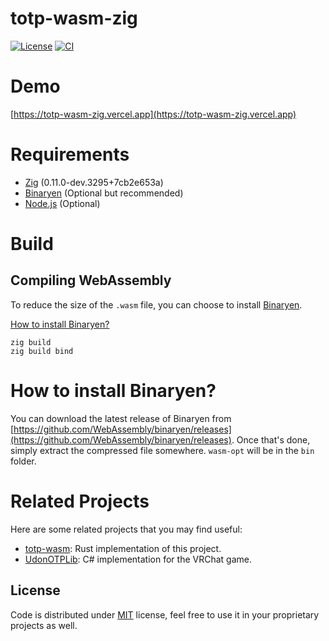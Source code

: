 # totp-wasm-zig

[![License](https://img.shields.io/github/license/gizmo-ds/totp-wasm-zig?style=flat-square)](./LICENSE)
[![CI](https://img.shields.io/github/actions/workflow/status/gizmo-ds/totp-wasm-zig/testing.yml?branch=main&label=CI&style=flat-square)](https://github.com/gizmo-ds/totp-wasm-zig/actions/workflows/testing.yml)

# Demo

[https://totp-wasm-zig.vercel.app](https://totp-wasm-zig.vercel.app)

# Requirements

- [Zig](https://ziglang.org/) (0.11.0-dev.3295+7cb2e653a)
- [Binaryen](https://github.com/WebAssembly/binaryen) (Optional but recommended)
- [Node.js](https://nodejs.org) (Optional)

# Build

## Compiling WebAssembly

To reduce the size of the `.wasm` file, you can choose to install [Binaryen](https://github.com/WebAssembly/binaryen).

[How to install Binaryen?](#how-to-install-binaryen)

```fish
zig build
zig build bind
```

# How to install Binaryen?

You can download the latest release of Binaryen from [https://github.com/WebAssembly/binaryen/releases](https://github.com/WebAssembly/binaryen/releases). Once that's done, simply extract the compressed file somewhere. `wasm-opt` will be in the `bin` folder.

# Related Projects

Here are some related projects that you may find useful:

- [totp-wasm](https://github.com/gizmo-ds/totp-wasm): Rust implementation of this project.
- [UdonOTPLib](https://github.com/gizmo-ds/UdonOTPLib): C# implementation for the VRChat game.

## License

Code is distributed under [MIT](./LICENSE) license, feel free to use it in your proprietary projects as well.
